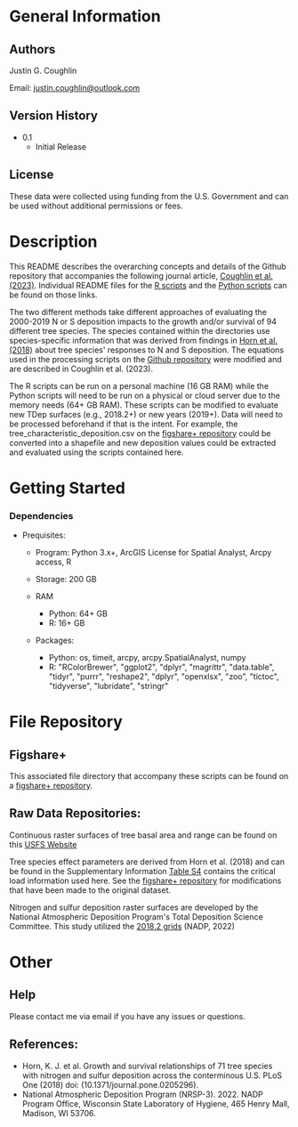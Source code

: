 # General Information
## Authors

Justin G. Coughlin

Email: justin.coughlin@outlook.com

## Version History

* 0.1
    * Initial Release

## License

These data were collected using funding from the U.S. Government and can be used without additional permissions or fees. 

# Description
This README describes the overarching concepts and details of the Github repository that accompanies the following journal article, [Coughlin et al. (2023)](https://doi.org/10.1371/journal.pone.0205296). 
Individual README files for the [R scripts](https://github.com/Justin-Coughlin/air_pollution_effects_trees/blob/main/r/README_R.md) and the [Python scripts](https://github.com/Justin-Coughlin/air_pollution_effects_trees/blob/main/python/README_geodatabase_file_directory.md) can be found on those links.

The two different methods take different approaches of evaluating the 2000-2019 N or S deposition impacts to the growth and/or survival of 94 different tree species. The species contained within the directories use species-specific information that was derived from findings in [Horn et al. (2018)](https://doi.org/10.1371/journal.pone.0205296) about tree species' responses to N and S deposition. The equations used in the processing scripts on the [Github repository](https://github.com/Justin-Coughlin/air_pollution_effects_trees/tree/main/python) were modified and are described in Coughlin et al. (2023).

The R scripts can be run on a personal machine (16 GB RAM) while the Python scripts will need to be run on a physical or cloud server due to the memory needs (64+ GB RAM). These scripts can be modified to evaluate new TDep surfaces (e.g., 2018.2+) or new years (2019+). Data will need to be processed beforehand if that is the intent. For example, the tree_characteristic_deposition.csv on the [figshare+ repository](https://github.com/Justin-Coughlin/air_pollution_effects_trees) could be converted into a shapefile and new deposition values could be extracted and evaluated using the scripts contained here.

# Getting Started

### Dependencies

* Prequisites:
    * Program: Python 3.x+, ArcGIS License for Spatial Analyst, Arcpy access, R

    * Storage: 200 GB

    * RAM 
        * Python: 64+ GB
        * R: 16+ GB

    * Packages: 
        * Python: os, timeit, arcpy, arcpy.SpatialAnalyst, numpy
        * R: "RColorBrewer", "ggplot2", "dplyr", "magrittr", "data.table", "tidyr", "purrr", "reshape2", "dplyr", "openxlsx", "zoo", "tictoc", "tidyverse", "lubridate", "stringr"


# File Repository
## Figshare+
This associated file directory that accompany these scripts can be found on a [figshare+ repository](https://github.com/Justin-Coughlin/air_pollution_effects_trees).

## Raw Data Repositories:

Continuous raster surfaces of tree basal area and range can be found on this [USFS Website](https://www.fs.usda.gov/rds/archive/catalog/RDS-2013-0013)

Tree species effect parameters are derived from Horn et al. (2018) and can be found in the
Supplementary Information [Table S4](https://journals.plos.org/plosone/article?id=10.1371/journal.pone.0205296#sec015) contains the critical load information used here. See the [figshare+ repository](https://github.com/Justin-Coughlin/air_pollution_effects_trees) for modifications that have been made to the original dataset.

Nitrogen and sulfur deposition raster surfaces are developed by the National Atmospheric Deposition Program's
Total Deposition Science Committee. This study utilized the [2018.2 grids](https://nadp.slh.wisc.edu/committees/tdep/) (NADP, 2022)

# Other
## Help

Please contact me via email if you have any issues or questions.

## References:

* Horn, K. J. et al. Growth and survival relationships of 71 tree species with nitrogen and sulfur deposition across the conterminous U.S. PLoS One (2018) doi: (10.1371/journal.pone.0205296).
* National Atmospheric Deposition Program (NRSP-3). 2022. NADP Program Office, Wisconsin State Laboratory of Hygiene, 465 Henry Mall, Madison, WI 53706.
